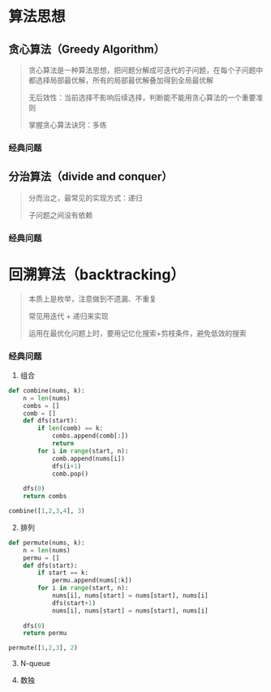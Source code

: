 # 算法思想

## 贪心算法（Greedy Algorithm）

> 贪心算法是一种算法思想，把问题分解成可迭代的子问题，在每个子问题中都选择局部最优解，所有的局部最优解叠加得到全局最优解
>
> 无后效性：当前选择不影响后续选择，判断能不能用贪心算法的一个重要准则
>
> 掌握贪心算法诀窍：多练

### 经典问题

## 分治算法（divide and conquer）

> 分而治之，最常见的实现方式：递归
>
> 子问题之间没有依赖

### 经典问题

# 回溯算法（backtracking）

> 本质上是枚举，注意做到不遗漏、不重复
>
> 常见用迭代 + 递归来实现
>
> 运用在最优化问题上时，要用记忆化搜索+剪枝条件，避免低效的搜索

### 经典问题
1. 组合
```python
def combine(nums, k):
    n = len(nums)
    combs = []
    comb = []
    def dfs(start):
        if len(comb) == k:
            combs.append(comb[:])
            return
        for i in range(start, n):
            comb.append(nums[i])
            dfs(i+1)
            comb.pop()
    
    dfs(0)
    return combs

combine([1,2,3,4], 3)
```

2. 排列
```python
def permute(nums, k):
    n = len(nums)
    permu = []
    def dfs(start):
        if start == k:
            permu.append(nums[:k])
        for i in range(start, n):
            nums[i], nums[start] = nums[start], nums[i]
            dfs(start+1)
            nums[i], nums[start] = nums[start], nums[i]
    
    dfs(0)
    return permu

permute([1,2,3], 2)
```

3. N-queue

4. 数独